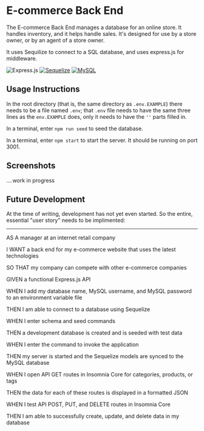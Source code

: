 # E-commerce Back End

The E-commerce Back End manages a database for an online store. It handles inventory, and it helps handle sales. It's designed for use by a store owner, or by an agent of a store owner.

It uses Sequilize to connect to a SQL database, and uses express.js for middleware.

![Express.js](https://img.shields.io/badge/Express.js-4.17.1-blue.svg)
[![Sequelize](https://img.shields.io/badge/Sequelize-VERSION-blue.svg)](https://sequelize.org)
[![MySQL](https://img.shields.io/badge/MySQL-VERSION-blue.svg)](https://www.mysql.com)

## Usage Instructions

In the root directory (that is, the same directory as `.env.EXAMPLE`) there needs to be a file named `.env`; that `.env` file needs to have the same three lines as the `env.EXAMPLE` does, only it needs to have the `''` parts filled in.

In a terminal, enter `npm run seed` to seed the database.

In a terminal, enter `npm start` to start the server. It should be running on port 3001.

## Screenshots

....work in progress

## Future Development

At the time of writing, development has not yet even started. So the entire, essential "user story" needs to be implimented:

<hr>
AS A manager at an internet retail company

I WANT a back end for my e-commerce website that uses the latest technologies

SO THAT my company can compete with other e-commerce companies

GIVEN a functional Express.js API

WHEN I add my database name, MySQL username, and MySQL password to an environment variable file

THEN I am able to connect to a database using Sequelize

WHEN I enter schema and seed commands

THEN a development database is created and is seeded with test data

WHEN I enter the command to invoke the application

THEN my server is started and the Sequelize models are synced to the MySQL database

WHEN I open API GET routes in Insomnia Core for categories, products, or tags

THEN the data for each of these routes is displayed in a formatted JSON

WHEN I test API POST, PUT, and DELETE routes in Insomnia Core

THEN I am able to successfully create, update, and delete data in my database